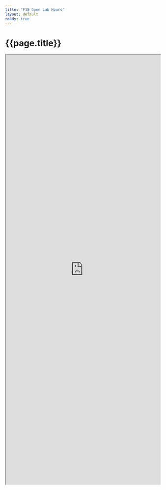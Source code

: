 ```yaml
---
title: "F18 Open Lab Hours"
layout: default
ready: true
---
```


# {{page.title}}

<style>
iframe { width: 100%; height: 1400px; overflow: scroll; }  
</style>

<iframe src="https://docs.google.com/spreadsheets/d/e/2PACX-1vQ3AMeu0ck21GhrlDlSSZorioDhMA1cl3FDspwWKAeDVCD6ju8HwG_gUNUZo5ZiouuS2ZZRFIEalOoo/pubhtml?gid=725903394&single=true&amp;widget=true&amp;headers=false"></iframe>
